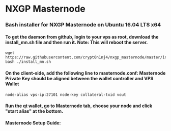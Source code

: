 # NXGP Masternode
### Bash installer for NXGP Masternode on Ubuntu 16.04 LTS x64

#### To get the daemon from github, login to your vps as root, download the install_mn.sh file and then run it. Note: This will reboot the server.
```
wget https://raw.githubusercontent.com/crypt0n1nj4/nxgp_masternode/master/install_mn.sh
bash ./install_mn.sh
```


#### On the client-side, add the following line to masternode.conf: Masternode Private Key should be aligned between the wallet controller and VPS Wallet
```
node-alias vps-ip:27101	node-key collateral-txid vout
```

#### Run the qt wallet, go to Masternode tab, choose your node and click "start alias" at the bottom.

#### Masternode Setup Guide:
```
